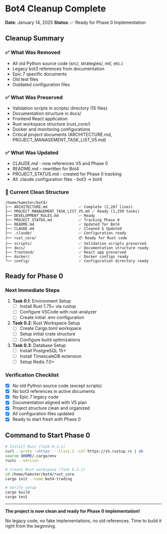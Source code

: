 # Bot4 Cleanup Complete

**Date**: January 14, 2025
**Status**: ✅ Ready for Phase 0 Implementation

## Cleanup Summary

### ✅ What Was Removed
- All old Python source code (src/, strategies/, ml/, etc.)
- Legacy bot3 references from documentation
- Epic 7 specific documents
- Old test files
- Outdated configuration files

### ✅ What Was Preserved
- Validation scripts in scripts/ directory (15 files)
- Documentation structure in docs/
- Frontend React application
- Rust workspace structure (rust_core/)
- Docker and monitoring configurations
- Critical project documents (ARCHITECTURE.md, PROJECT_MANAGEMENT_TASK_LIST_V5.md)

### ✅ What Was Updated
- CLAUDE.md - now references V5 and Phase 0
- README.md - rewritten for Bot4
- PROJECT_STATUS.md - created for Phase 0 tracking
- All .claude configuration files - bot3 → bot4

### 📁 Current Clean Structure
```
/home/hamster/bot4/
├── ARCHITECTURE.md              ✅ Complete (2,267 lines)
├── PROJECT_MANAGEMENT_TASK_LIST_V5.md ✅ Ready (1,250 tasks)
├── DEVELOPMENT_RULES.md         ✅ Ready
├── PROJECT_STATUS.md            ✅ Tracking Phase 0
├── README.md                    ✅ Updated for Bot4
├── CLAUDE.md                    ✅ Cleaned & Updated
├── .claude/                     ✅ Configuration ready
├── rust_core/                   📦 Ready for Rust code
├── scripts/                     ✅ Validation scripts preserved
├── docs/                        ✅ Documentation structure ready
├── frontend/                    ✅ React app preserved
├── docker/                      ✅ Docker configs ready
└── config/                      ✅ Configuration directory ready
```

## Ready for Phase 0

### Next Immediate Steps
1. **Task 0.1**: Environment Setup
   - [ ] Install Rust 1.75+ via rustup
   - [ ] Configure VSCode with rust-analyzer
   - [ ] Create initial .env configuration

2. **Task 0.2**: Rust Workspace Setup
   - [ ] Create Cargo.toml workspace
   - [ ] Setup initial crate structure
   - [ ] Configure build optimizations

3. **Task 0.3**: Database Setup
   - [ ] Install PostgreSQL 15+
   - [ ] Install TimescaleDB extension
   - [ ] Setup Redis 7.0+

### Verification Checklist
- [x] No old Python source code (except scripts)
- [x] No bot3 references in active documents
- [x] No Epic 7 legacy code
- [x] Documentation aligned with V5 plan
- [x] Project structure clean and organized
- [x] All configuration files updated
- [x] Ready to start fresh with Phase 0

## Command to Start Phase 0

```bash
# Install Rust (Task 0.1.1)
curl --proto '=https' --tlsv1.2 -sSf https://sh.rustup.rs | sh
source $HOME/.cargo/env
rustc --version

# Create Rust workspace (Task 0.2.1)
cd /home/hamster/bot4/rust_core
cargo init --name bot4-trading

# Verify setup
cargo build
cargo test
```

---

**The project is now clean and ready for Phase 0 implementation!**

No legacy code, no fake implementations, no old references.
Time to build it right from the beginning.